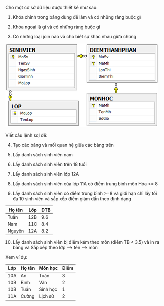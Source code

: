 Cho một cơ sở dữ liệu được thiết kế như sau:

1. Khóa chính trong bảng dùng để làm và có những ràng buộc gì

2. Khóa ngoại là gì và có những ràng buộc gì

3. Có những loại join nào và cho biết sự khác nhau giữa chúng

![Bảng quan hệ](Images/diagram.png)

Viết câu lệnh sql để:

4. Tạo các bảng và mối quan hệ giữa các bảng trên

5. Lấy danh sách sinh viên nam

6. Lấy danh sách sinh viên trên 18 tuổi

7. Lấy danh sách sinh viên lớp 12A

8. Lấy danh sách sinh viên của lớp 11A có điểm trung bình môn Hóa >= 8

9. Lấy danh sách sinh viên có điểm trung bình >=8 và giới hạn chỉ lấy tối đa 10 sinh viên và sắp xếp điểm giảm dần theo định dạng

|Họ tên| Lớp |  ĐTB |
|------|--------|------|
| Tuấn |12B|9.6 |
| Nam |11C|8.4 |
| Nguyên|12A|8.2|

10. Lấy danh sách sinh viên bị điểm kém theo môn (điểm TB < 3.5) và in ra bảng  và Sắp xếp theo lớp --> tên --> môn

Xem ví dụ:

|Lớp|Họ tên|Môn học|Điểm|
|--|--|--|--|
|10A|An|Toán|3|
|10B|Bình|Văn|2|
|10B|Tuấn|Sinh học|1|
|11A|Cường|Lịch sử|2|


